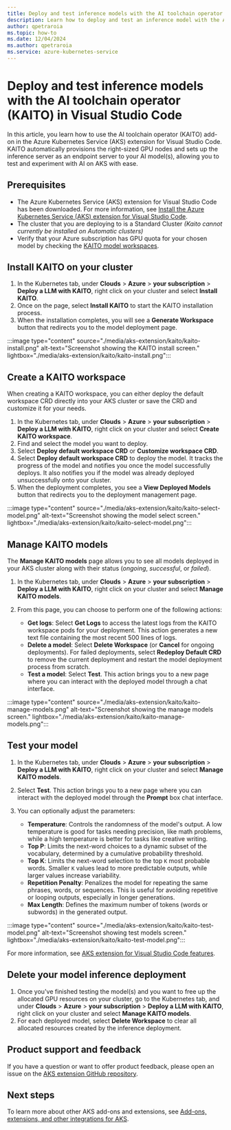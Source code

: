 ```yaml
---
title: Deploy and test inference models with the AI toolchain operator (KAITO) in Visual Studio Code
description: Learn how to deploy and test an inference model with the AI toolchain operator (KAITO) in Visual Studio Code.
author: qpetraroia
ms.topic: how-to
ms.date: 12/04/2024
ms.author: qpetraroia
ms.service: azure-kubernetes-service
---
```


# Deploy and test inference models with the AI toolchain operator (KAITO) in Visual Studio Code

In this article, you learn how to use the AI toolchain operator (KAITO) add-on in the Azure Kubernetes Service (AKS) extension for Visual Studio Code. KAITO automatically provisions the right-sized GPU nodes and sets up the inference server as an endpoint server to your AI model(s), allowing you to test and experiment with AI on AKS with ease.

## Prerequisites

* The Azure Kubernetes Service (AKS) extension for Visual Studio Code has been downloaded. For more information, see [Install the Azure Kubernetes Service (AKS) extension for Visual Studio Code][install-aks-vscode].
* The cluster that you are deploying to is a Standard Cluster _(Kaito cannot currently be installed on Automatic clusters)_
* Verify that your Azure subscription has GPU quota for your chosen model by checking the [KAITO model workspaces](https://github.com/kaito-project/kaito/tree/main/presets).

## Install KAITO on your cluster

1. In the Kubernetes tab, under **Clouds** > **Azure** > **your subscription** > **Deploy a LLM with KAITO**, right click on your cluster and select **Install KAITO**.
2. Once on the page, select **Install KAITO** to start the KAITO installation process.
3. When the installation completes, you will see a **Generate Workspace** button that redirects you to the model deployment page.

:::image type="content" source="./media/aks-extension/kaito/kaito-install.png" alt-text="Screenshot showing the KAITO install screen." lightbox="./media/aks-extension/kaito/kaito-install.png":::

## Create a KAITO workspace

When creating a KAITO workspace, you can either deploy the default workspace CRD directly into your AKS cluster or save the CRD and customize it for your needs.
    
1. In the Kubernetes tab, under **Clouds** > **Azure** > **your subscription** > **Deploy a LLM with KAITO**, right click on your cluster and select **Create KAITO workspace**.
2. Find and select the model you want to deploy.
3. Select **Deploy default workspace CRD** or **Customize workspace CRD**.
4. Select **Deploy default workspace CRD** to deploy the model. It tracks the progress of the model and notifies you once the model successfully deploys. It also notifies you if the model was already deployed unsuccessfully onto your cluster.
5. When the deployment completes, you see a **View Deployed Models** button that redirects you to the deployment management page.

:::image type="content" source="./media/aks-extension/kaito/kaito-select-model.png" alt-text="Screenshot showing the model select screen." lightbox="./media/aks-extension/kaito/kaito-select-model.png":::

## Manage KAITO models

The **Manage KAITO models** page allows you to see all models deployed in your AKS cluster along with their status (*ongoing*, *successful*, or *failed*). 

1. In the Kubernetes tab, under **Clouds** > **Azure** > **your subscription** > **Deploy a LLM with KAITO**, right click on your cluster and select **Manage KAITO models**.
2. From this page, you can choose to perform one of the following actions:

    * **Get logs**: Select **Get Logs** to access the latest logs from the KAITO workspace pods for your deployment. This action generates a new text file containing the most recent 500 lines of logs.
    * **Delete a model**: Select **Delete Workspace** (or **Cancel** for ongoing deployments). For failed deployments, select **Redeploy Default CRD** to remove the current deployment and restart the model deployment process from scratch.
    * **Test a model**: Select **Test**. This action brings you to a new page where you can interact with the deployed model through a chat interface.

:::image type="content" source="./media/aks-extension/kaito/kaito-manage-models.png" alt-text="Screenshot showing the manage models screen." lightbox="./media/aks-extension/kaito/kaito-manage-models.png":::

## Test your model

1. In the Kubernetes tab, under **Clouds** > **Azure** > **your subscription** > **Deploy a LLM with KAITO**, right click on your cluster and select **Manage KAITO models**.
2. Select **Test**. This action brings you to a new page where you can interact with the deployed model through the **Prompt** box chat interface.
3. You can optionally adjust the parameters:

    * **Temperature**: Controls the randomness of the model's output. A low temperature is good for tasks needing precision, like math problems, while a high temperature is better for tasks like creative writing.
    * **Top P**: Limits the next-word choices to a dynamic subset of the vocabulary, determined by a cumulative probability threshold.
    * **Top K**: Limits the next-word selection to the top `K` most probable words. Smaller `K` values lead to more predictable outputs, while larger values increase variability.
    * **Repetition Penalty**: Penalizes the model for repeating the same phrases, words, or sequences. This is useful for avoiding repetitive or looping outputs, especially in longer generations.
    * **Max Length**: Defines the maximum number of tokens (words or subwords) in the generated output.

:::image type="content" source="./media/aks-extension/kaito/kaito-test-model.png" alt-text="Screenshot showing test models screen." lightbox="./media/aks-extension/kaito/kaito-test-model.png":::

For more information, see [AKS extension for Visual Studio Code features][aks-vscode-features].

## Delete your model inference deployment

1. Once you've finished testing the model(s) and you want to free up the allocated GPU resources on your cluster, go to the Kubernetes tab, and under **Clouds** > **Azure** > **your subscription** > **Deploy a LLM with KAITO**, right click on your cluster and select **Manage KAITO models**.
2. For each deployed model, select **Delete Workspace** to clear all allocated resources created by the inference deployment.

## Product support and feedback
    
If you have a question or want to offer product feedback, please open an issue on the [AKS extension GitHub repository][aks-vscode-github].
    
## Next steps
    
To learn more about other AKS add-ons and extensions, see [Add-ons, extensions, and other integrations for AKS][aks-addons].
    
<!---LINKS--->
[install-aks-vscode]: ./aks-extension-vs-code.md#installation
[aks-vscode-features]: https://code.visualstudio.com/docs/azure/aksextensions#_features
[aks-vscode-github]: https://github.com/Azure/vscode-aks-tools/issues/new/choose
[aks-addons]: ./integrations.md

